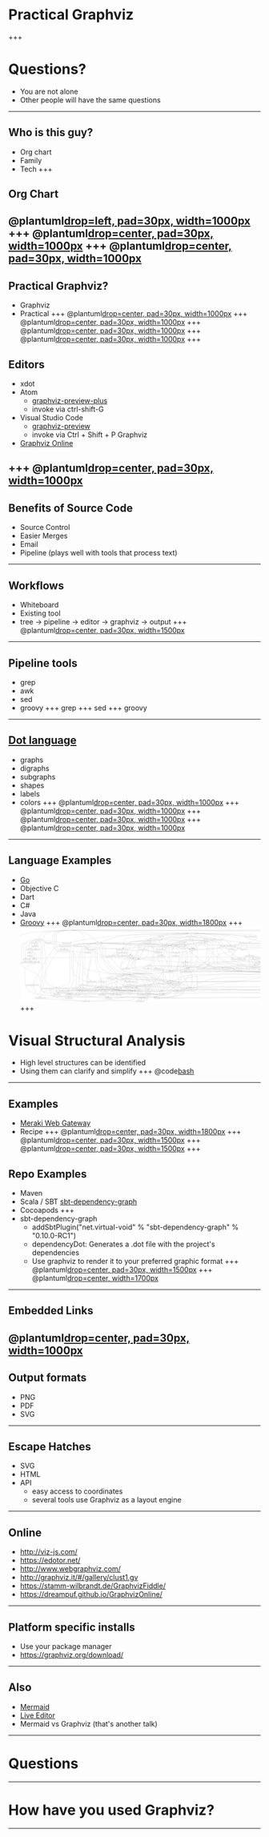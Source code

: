 # Practical Graphviz
+++
# Questions?
* You are not alone
* Other people will have the same questions
---
## Who is this guy?
* Org chart
* Family
* Tech
+++
## Org Chart
@plantuml[drop=left, pad=30px, width=1000px](puml/org.puml)
+++
@plantuml[drop=center, pad=30px, width=1000px](puml/family.puml)
+++
@plantuml[drop=center, pad=30px, width=1000px](puml/tech.puml)
---
## Practical Graphviz?
* Graphviz
* Practical
+++
@plantuml[drop=center, pad=30px, width=1000px](puml/graphviz.puml)
+++
@plantuml[drop=center, pad=30px, width=1000px](puml/graph.puml)
+++
@plantuml[drop=center, pad=30px, width=1000px](puml/digraph.puml)
+++
@plantuml[drop=center, pad=30px, width=1000px](puml/whiteboard.puml)
+++
## Editors
* xdot
* Atom
  - [graphviz-preview-plus](https://atom.io/packages/graphviz-preview-plus)
  - invoke via ctrl-shift-G
* Visual Studio Code
  - [graphviz-preview](https://marketplace.visualstudio.com/items?itemName=EFanZh.graphviz-preview)
  - invoke via Ctrl + Shift + P Graphviz
* [Graphviz Online](https://dreampuf.github.io/GraphvizOnline)

+++
@plantuml[drop=center, pad=30px, width=1000px](puml/practical.puml)
---
## Benefits of Source Code
* Source Control
* Easier Merges
* Email
* Pipeline (plays well with tools that process text)
---
## Workflows
* Whiteboard
* Existing tool
* tree -> pipeline -> editor -> graphviz -> output
+++
@plantuml[drop=center, pad=30px, width=1500px](puml/workflow.puml)
---
## Pipeline tools
* grep
* awk
* sed
* groovy
+++
grep
+++
sed
+++
groovy
---
## [Dot language](https://graphviz.org/doc/info/lang.html)
* graphs
* digraphs
* subgraphs
* shapes
* labels
* colors
+++
@plantuml[drop=center, pad=30px, width=1000px](puml/color.puml)
+++
@plantuml[drop=center, pad=30px, width=1000px](puml/shapes.puml)
+++
@plantuml[drop=center, pad=30px, width=1000px](puml/arrows.puml)
+++
@plantuml[drop=center, pad=30px, width=1000px](puml/subgraph.puml)
---
## Language Examples
* [Go](https://graphviz.org/Gallery/directed/go-package.html)
* Objective C
* Dart
* C#
* Java
* [Groovy](https://dreampuf.github.io/GraphvizOnline/?url=https://raw.githubusercontent.com/curtcox/Meraki-Web-Gateway/master/architecture/gateway.dot)
+++
@plantuml[drop=center, pad=30px, width=1800px](puml/go.puml)
+++
![](./png/objectivec.png)
+++
# Visual Structural Analysis
* High level structures can be identified
* Using them can clarify and simplify
+++
@code[bash](dart_structure.sh)
---
## Examples
* [Meraki Web Gateway](https://github.com/curtcox/Meraki-Web-Gateway)
* Recipe
+++
@plantuml[drop=center, pad=30px, width=1800px](puml/pipeline.puml)
+++
@plantuml[drop=center, pad=30px, width=1500px](puml/packages.puml)
+++
@plantuml[drop=center, pad=30px, width=1500px](puml/gateway.puml)
+++
## Repo Examples
* Maven
* Scala / SBT [sbt-dependency-graph](https://github.com/sbt/sbt-dependency-graph)
* Cocoapods
+++
* sbt-dependency-graph
  - addSbtPlugin("net.virtual-void" % "sbt-dependency-graph" % "0.10.0-RC1")
  - dependencyDot: Generates a .dot file with the project's dependencies
  - Use graphviz to render it to your preferred graphic format
+++
@plantuml[drop=center, pad=30px, width=1500px](puml/network.puml)
+++
@plantuml[drop=center, width=1700px](puml/recipe.puml)
---
## Embedded Links
@plantuml[drop=center, pad=30px, width=1000px](puml/links.puml)
---
## Output formats
* PNG
* PDF
* SVG
---
## Escape Hatches
* SVG
* HTML
* API
  - easy access to coordinates
  - several tools use Graphviz as a layout engine
---
## Online
* http://viz-js.com/
* https://edotor.net/
* http://www.webgraphviz.com/
* http://graphviz.it/#/gallery/clust1.gv
* https://stamm-wilbrandt.de/GraphvizFiddle/
* https://dreampuf.github.io/GraphvizOnline/
---
## Platform specific installs
* Use your package manager
* https://graphviz.org/download/
---
## Also
* [Mermaid](https://mermaid-js.github.io/mermaid/#/)
* [Live Editor](https://mermaid-js.github.io/mermaid-live-editor)
* Mermaid vs Graphviz (that's another talk)
---
# Questions
---
# How have you used Graphviz?
---
